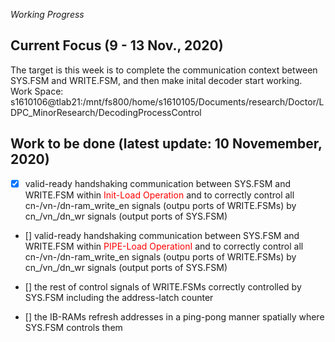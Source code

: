 *Working Progress*  

## Current Focus (9 - 13 Nov., 2020)

The target is this week is to complete the communication context between SYS.FSM and WRITE.FSM, and then make inital decoder start working.
Work Space: s1610106@tlab21:/mnt/fs800/home/s1610105/Documents/research/Doctor/LDPC_MinorResearch/DecodingProcessControl


## Work to be done (latest update: 10 Novemember, 2020)
- [x] valid-ready handshaking communication between SYS.FSM and WRITE.FSM within <span style="color: red">Init-Load Operation</span> and to correctly control all cn-/vn-/dn-ram_write_en signals (outpu ports of WRITE.FSMs) by cn_/vn_/dn_wr signals (output ports of SYS.FSM)

- [] valid-ready handshaking communication between SYS.FSM and WRITE.FSM within <span style="color: red">PIPE-Load OperationI</span> and to correctly control all cn-/vn-/dn-ram_write_en signals (outpu ports of WRITE.FSMs) by cn_/vn_/dn_wr signals (output ports of SYS.FSM)

- [] the rest of control signals of WRITE.FSMs correctly controlled by SYS.FSM including the address-latch counter

- [] the IB-RAMs refresh addresses in a ping-pong manner spatially where SYS.FSM controls them
